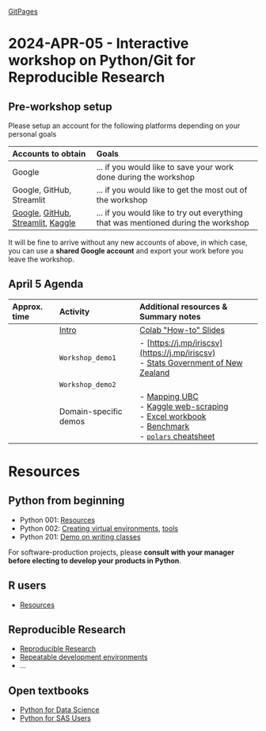 [GitPages](https://bccdc-dsi.github.io/Python-Git-workshop/)

# 2024-APR-05 - Interactive workshop on Python/Git for Reproducible Research

## Pre-workshop setup

Please setup an account for the following platforms depending on your personal goals

| Accounts to obtain | Goals |
| :-- | :-- |
| Google | ... if you would like to save your work done during the workshop |
| Google, GitHub, Streamlit | ... if you would like to get the most out of the workshop |
| [Google](https://accounts.google.com/v3/signin/identifier?continue=https%3A%2F%2Fmail.google.com%2Fmail%2Fu%2F0%2F&emr=1&followup=https%3A%2F%2Fmail.google.com%2Fmail%2Fu%2F0%2F&ifkv=ARZ0qKJlj6VIf3H8gET1BA2BD8q98Mm4xnSs68VLWCmFiPkNzPaJJzqZc710ymyW9iZ8fWezEDxlLg&osid=1&passive=1209600&service=mail&flowName=GlifWebSignIn&flowEntry=ServiceLogin&dsh=S-1207831730%3A1711210547935397&theme=mn&ddm=0), [GitHub](https://github.com/), [Streamlit](https://streamlit.io), [Kaggle](https://www.kaggle.com/) | ... if you would like to try out everything that was mentioned during the workshop |

It will be fine to arrive without any new accounts of above, in which case, you can use a **shared Google account** and export your work before you leave the workshop.

## April 5 Agenda

| Approx. time | Activity | Additional resources & Summary notes |
| :-- | :-- | :-- |
| | [Intro](https://colab.research.google.com/drive/1zCnCLvfYvJk9-UoHYwG2wrz2cneBwaD0) | [Colab "How-to" Slides](https://docs.google.com/presentation/d/1mTPV4Wqup52IBjfxC3nbBIzovJB-01w1g-l-kQH_Zrc/) |
| | ```Workshop_demo1``` | - [https://j.mp/iriscsv](https://j.mp/iriscsv) <br> - [Stats Government of New Zealand](https://www.stats.govt.nz/) |
| | ```Workshop_demo2``` | |
| | Domain-specific demos | - [Mapping UBC](https://www.tomasbeuzen.com/python-for-geospatial-analysis/chapters/chapter2_spatial-viz-and-modelling.html) <br> - [Kaggle web-scraping](https://www.kaggle.com/code/jonbown/web-scraping-box-office-data-with-python) <br> - [Excel workbook]() <br> - [Benchmark](https://colab.research.google.com/drive/1N8Z7a1ULXpHV7qqZZ-lLmQ1cHjnkJ7XW) <br> - [```polars``` cheatsheet](https://colab.research.google.com/drive/1ChG5jSXlSH2DUDUwCrRcIbArzzfipF-9)|

# Resources 

## Python from beginning

- Python 001: [Resources](novice/) 
- Python 002: [Creating virtual environments](https://docs.google.com/presentation/d/1Tc6bMM7UWm92aahi-pleJUBNRh_fDl_D7jgNZbErbY4/), [tools](tools)
- Python 201: [Demo on writing classes](https://colab.research.google.com/github/hmok/Tutorials/blob/master/beginnersPythonCheatSheet.ipynb#scrollTo=Class_inhertitance)

For software-production projects, please **consult with your manager before electing to develop your products in Python**.  

## R users 
- [Resources](r_users/)
 
## Reproducible Research

- [Reproducible Research](rr)
- [Repeatable development environments](tools)
- ... 

## Open textbooks 
- [Python for Data Science](https://byuidatascience.github.io/python4ds/index.html)
- [Python for SAS Users](https://www.pythonforsasusers.com/)

